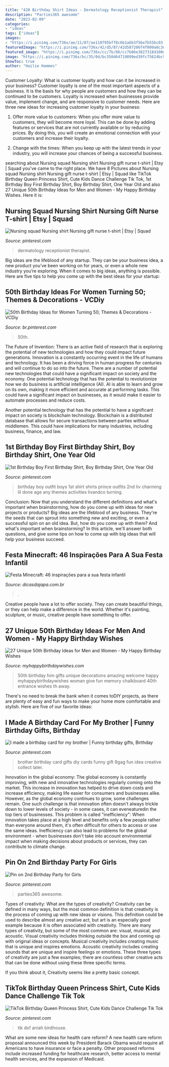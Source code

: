 ```yaml
---
title: "420 Birthday Shirt Ideas - Dermatology Receptionist Therapist"
description: "Parties365 awesome"
date: "2023-02-09"
categories:
- "ideas"
tags: ["ideas"]
images:
- "https://i.pinimg.com/736x/ae/11/07/ae110795bff8c6b1a6b3f56e7b55bc03.jpg"
featuredImage: "https://i.pinimg.com/736x/42/d5/87/42d587206f4f009a0c3e0b29bd1b807f.jpg"
featured_image: "https://i.pinimg.com/736x/cc/7b/86/cc7b86e3827318d100d2deeab89097a2--turning-one-boy-birthday.jpg"
image: "https://i.pinimg.com/736x/bc/35/0d/bc350d64719899ed39fc75624bc98645.jpg"
ShowToc: true
author: "Hailie Hammes"
---
```



Customer Loyalty: What is customer loyalty and how can it be increased in your business?
Customer loyalty is one of the most important aspects of a business. It is the basis for why people are customers and how they can be continued to be customers. Loyalty is increased when businesses provide value, implement change, and are responsive to customer needs. Here are three new ideas for increasing customer loyalty in your business:
1. Offer more value to customers: When you offer more value to customers, they will become more loyal. This can be done by adding features or services that are not currently available or by reducing prices. By doing this, you will create an emotional connection with your customers and increase their loyalty.

2. Change with the times: When you keep up with the latest trends in your industry, you will increase your chances of being a successful business.

	

		
searching about Nursing squad Nursing shirt Nursing gift nurse t-shirt | Etsy | Squad you've came to the right place. We have 8 Pictures about Nursing squad Nursing shirt Nursing gift nurse t-shirt | Etsy | Squad like TikTok Birthday Queen Princess Shirt, Cute Kids Dance Challenge Tik Tok, 1st Birthday Boy First Birthday Shirt, Boy Birthday Shirt, One Year Old and also 27 Unique 50th Birthday Ideas for Men and Women - My Happy Birthday Wishes. Here it is:
		
    
## Nursing Squad Nursing Shirt Nursing Gift Nurse T-shirt | Etsy | Squad

<img loading=lazy src="https://i.pinimg.com/736x/42/d5/87/42d587206f4f009a0c3e0b29bd1b807f.jpg" onerror="this.onerror=null;this.src='https://tse3.mm.bing.net/th?id=OIP.Yriff3tode_BBXabjmRWqwHaHR&amp;pid=15.1';" alt="Nursing squad Nursing shirt Nursing gift nurse t-shirt | Etsy | Squad">

_Source: pinterest.com_

>dermatology receptionist therapist. 

	

Big ideas are the lifeblood of any startup. They can be your business idea, a new product you’ve been working on for years, or even a whole new industry you’re exploring. When it comes to big ideas, anything is possible. Here are five tips to help you come up with the best ideas for your startup: 

    
## 50th Birthday Ideas For Women Turning 50; Themes &amp; Decorations - VCDiy

<img loading=lazy src="https://i.pinimg.com/736x/ae/11/07/ae110795bff8c6b1a6b3f56e7b55bc03.jpg" onerror="this.onerror=null;this.src='https://tse2.mm.bing.net/th?id=OIP.8lM22q1Pp3o6FtxyFONL7AHaLH&amp;pid=15.1';" alt="50th Birthday Ideas for Women Turning 50; Themes &amp; Decorations - VCDiy">

_Source: br.pinterest.com_

>50th. 

	

The Future of Invention: There is an active field of research that is exploring the potential of new technologies and how they could impact future generations.
Innovation is a constantly occurring event in the life of humans and technology. It has been a driving force in human progress for centuries and will continue to do so into the future. There are a number of potential new technologies that could have a significant impact on society and the economy. 
One potential technology that has the potential to revolutionize how we do business is artificial intelligence (AI). AI is able to learn and grow on its own, making it more efficient and accurate at performing tasks. This could have a significant impact on businesses, as it would make it easier to automate processes and reduce costs. 

Another potential technology that has the potential to have a significant impact on society is blockchain technology. Blockchain is a distributed database that allows for secure transactions between parties without middlemen. This could have implications for many industries, including business, finance, and law.

    
## 1st Birthday Boy First Birthday Shirt, Boy Birthday Shirt, One Year Old

<img loading=lazy src="https://i.pinimg.com/736x/cc/7b/86/cc7b86e3827318d100d2deeab89097a2--turning-one-boy-birthday.jpg" onerror="this.onerror=null;this.src='https://tse1.mm.bing.net/th?id=OIP.j9K9dlYeIudQZ6JXmHPxzAHaLa&amp;pid=15.1';" alt="1st Birthday Boy First Birthday Shirt, Boy Birthday Shirt, One Year Old">

_Source: pinterest.com_

>birthday boy outfit boys 1st shirt shirts prince outfits 2nd liv charming lil done age any themes activities livandco turning. 

	

Conclusion: Now that you understand the different definitions and what's important when brainstorming, how do you come up with ideas for new projects or products?
Big ideas are the lifeblood of any business. They're the seeds that can sprout into something new and exciting, or even a successful spin on an old idea. But, how do you come up with them? And what's important when brainstorming? In this article, we'll answer both questions, and give some tips on how to come up with big ideas that will help your business succeed.

    
## Festa Minecraft: 46 Inspirações Para A Sua Festa Infantil

<img loading=lazy src="http://www.dicasdajapa.com.br/wp-content/uploads/2016/03/bolo.jpg" onerror="this.onerror=null;this.src='https://tse2.mm.bing.net/th?id=OIP.SvuA6ovel-u8tX7Aa6QgbAHaLD&amp;pid=15.1';" alt="Festa Minecraft: 46 inspirações para a sua festa infantil">

_Source: dicasdajapa.com.br_

>. 

	

Creative people have a lot to offer society. They can create beautiful things, or they can help make a difference in the world. Whether it's painting, sculpture, or music, creative people have something to offer.

    
## 27 Unique 50th Birthday Ideas For Men And Women - My Happy Birthday Wishes

<img loading=lazy src="https://www.myhappybirthdaywishes.com/wp-content/uploads/2016/03/Welcome-Chalkboard-50th-Birthday-Ideas.jpg" onerror="this.onerror=null;this.src='https://tse2.mm.bing.net/th?id=OIP.OacuGSmDo4E4zZmtY_zUTgHaJ4&amp;pid=15.1';" alt="27 Unique 50th Birthday Ideas for Men and Women - My Happy Birthday Wishes">

_Source: myhappybirthdaywishes.com_

>50th birthday him gifts unique decorations amazing welcome happy myhappybirthdaywishes woman give fun memory chalkboard 40th entrance wishes th away. 

	

There's no need to break the bank when it comes toDIY projects, as there are plenty of easy and fun ways to make your home more comfortable and stylish. Here are five of our favorite ideas: 

    
## I Made A Birthday Card For My Brother | Funny Birthday Gifts, Birthday

<img loading=lazy src="https://i.pinimg.com/736x/0a/97/d4/0a97d4837a2b9f007a36f15d6634afa1--creative-gifts-fun-gifts.jpg" onerror="this.onerror=null;this.src='https://tse1.mm.bing.net/th?id=OIP.p-e7dV2gsXyxAr58mlMuyAHaJ6&amp;pid=15.1';" alt="I made a birthday card for my brother | Funny birthday gifts, Birthday">

_Source: pinterest.com_

>brother birthday card gifts diy cards funny gift 9gag fun idea creative collect later. 

	

Innovation in the global economy:
The global economy is constantly improving, with new and innovative technologies regularly coming onto the market. This increase in innovation has helped to drive down costs and increase efficiency, making life easier for consumers and businesses alike. However, as the global economy continues to grow, some challenges remain. One such challenge is that innovation often doesn't always trickle down to lower levels of society - in some cases, it can eveneaturedin the top tiers of businesses. This problem is called "inefficiency": When innovation takes place at a high level and benefits only a few people rather than everyone around them, it's often difficult for others to access or use the same ideas. Inefficiency can also lead to problems for the global environment - when businesses don't take into account environmental impact when making decisions about products or services, they can contribute to climate change.

    
## Pin On 2nd Birthday Party For Girls

<img loading=lazy src="https://i.pinimg.com/736x/bc/35/0d/bc350d64719899ed39fc75624bc98645.jpg" onerror="this.onerror=null;this.src='https://tse4.mm.bing.net/th?id=OIP.JplUIFCuBZ6Q3-b0zlOIqwHaLH&amp;pid=15.1';" alt="Pin on 2nd Birthday Party for Girls">

_Source: pinterest.com_

>parties365 awesome. 

	

Types of creativity: What are the types of creativity?
Creativity can be defined in many ways, but the most common definition is that creativity is the process of coming up with new ideas or visions. This definition could be used to describe almost any creative act, but art is an especially good example because it is often associated with creativity.
There are many types of creativity, but some of the most common are: visual, musical, and acoustic. Visual creativity includes thinking outside the box and coming up with original ideas or concepts. Musical creativity includes creating music that is unique and inspires emotions. Acoustic creativity includes creating sounds that are unique and inspire feelings or emotions. These three types of creativity are just a few examples; there are countless other creative acts that can be done without using these three specific terms.

If you think about it, Creativity seems like a pretty basic concept.

    
## TikTok Birthday Queen Princess Shirt, Cute Kids Dance Challenge Tik Tok

<img loading=lazy src="https://i.pinimg.com/736x/55/f8/6c/55f86cdf9370436b2cae6e5b14dd3cbe.jpg" onerror="this.onerror=null;this.src='https://tse3.mm.bing.net/th?id=OIP.2nF_gfqdA5hLpA8U4w2TNgHaGW&amp;pid=15.1';" alt="TikTok Birthday Queen Princess Shirt, Cute Kids Dance Challenge Tik Tok">

_Source: pinterest.com_

>tik dxf aniah birdhouse. 

	

What are some new ideas for health care reform?
A new health care reform proposal announced this week by President Barack Obama would require all Americans to have insurance or face a penalty. Other proposed reforms include increased funding for healthcare research, better access to mental health services, and the expansion of Medicaid.

